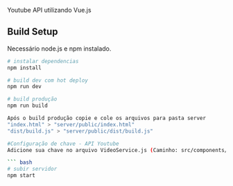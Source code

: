 Youtube API utilizando Vue.js

## Build Setup

Necessário node.js e npm instalado.

``` bash
# instalar dependencias
npm install

# build dev com hot deploy
npm run dev

# build produção
npm run build

Após o build produção copie e cole os arquivos para pasta server
"index.html" > "server/public/index.html" 
"dist/build.js" > "server/public/dist/build.js" 

#Configuração de chave - API Youtube
Adicione sua chave no arquivo VideoService.js (Caminho: src/components/shared/VideoService.js)

``` bash
# subir servidor
npm start
```


